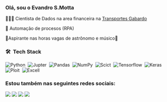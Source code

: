 ### Olá, sou o Evandro S.Motta
👨🏻‍💻 Cientista de Dados na area financeira na [Transportes Gabardo](https://transgabardo.com.br/site/)

🤖 Automação de procesos (RPA)

🔭Aspirante nas horas vagas de astrônomo e músico🎸

### 🛠 &nbsp;Tech Stack

![Python](https://img.shields.io/badge/-Python-05122A?style=flat&logo=python)&nbsp;
![Jupter](https://img.shields.io/badge/Jupyter-F37626.svg?style=flag&logo=Jupyter&logoColor=white)&nbsp;
![Pandas](https://img.shields.io/badge/pandas-150458.svg?style=flag&logo=pandas&logoColor=white)&nbsp;
![NumPy](https://img.shields.io/badge/numpy%20-%23013243.svg?&style=flat&logo=numpy&logoColor=white)&nbsp;
![Scict](https://img.shields.io/badge/scikitlearn-F7931E.svg?style=flag&logo=scikit-learn&logoColor=white)&nbsp;
![Tensorflow](https://img.shields.io/badge/TensorFlow-FF6F00.svg?style=flag&logo=TensorFlow&logoColor=white)&nbsp;
![Keras](https://img.shields.io/badge/Keras-%23D00000.svg?style=flate&logo=Keras&logoColor=white)&nbsp;
![Ploit](https://img.shields.io/badge/Plotly-3F4F75.svg?style=flag&logo=Plotly&logoColor=white)&nbsp;
![Excell](https://img.shields.io/badge/Microsoft%20Excel-217346.svg?style=flat&logo=Microsoft-Excel&logoColor=white)&nbsp;

### Estou também nas seguintes redes sociais:
<div>
  <a href="https://www.linkedin.com/in/evandrosmotta" target="_blank"><img src="https://img.shields.io/badge/-LinkedIn-%230077B5?style=for-the-badge&logo=linkedin&logoColor=white" target="_blank"></a> 
  <a href="https://instagram.com/evandrosmotta" target="_blank"><img src="https://img.shields.io/badge/-Instagram-%23E4405F?style=for-the-badge&logo=instagram&logoColor=white" target="_blank"></a>
  <a href = "mailto:evandrosm@live.com"><img src="https://img.shields.io/badge/Microsoft_Outlook-0078D4?style=for-the-badge&logo=microsoft-outlook&logoColor=white" target="_blank"></a>
 	<a href="https://discord.gg/AgTCXJV2" target="_blank"><img src="https://img.shields.io/badge/Discord-7289DA?style=for-the-badge&logo=discord&logoColor=white" target="_blank"></a> 
  
  
</div>




